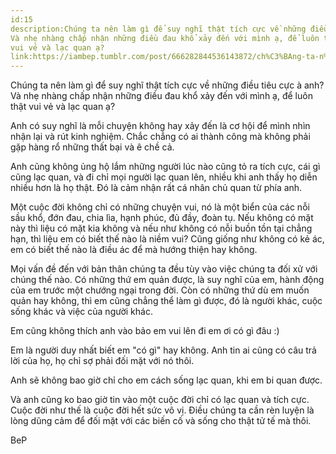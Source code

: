```yaml
---
id:15
description:Chúng ta nên làm gì để suy nghĩ thật tích cực về những điều tiêu cực à anh?
Và nhẹ nhàng chấp nhận những điều đau khổ xảy đến với mình ạ, để luôn thật
vui vẻ và lạc quan ạ?
link:https://iambep.tumblr.com/post/666282844536143872/ch%C3%BAng-ta-n%C3%AAn-l%C3%A0m-g%C3%AC-%C4%91%E1%BB%83-suy-ngh%C4%A9-th%E1%BA%ADt-t%C3%ADch-c%E1%BB%B1c-v%E1%BB%81
---
```


Chúng ta nên làm gì để suy nghĩ thật tích cực về những điều tiêu cực à anh?
Và nhẹ nhàng chấp nhận những điều đau khổ xảy đến với mình ạ, để luôn thật
vui vẻ và lạc quan ạ?

Anh có suy nghĩ là mỗi chuyện không hay xảy đến là cơ hội để mình nhìn nhận
lại và rút kinh nghiệm. Chắc chẳng có ai thành công mà không phải gặp hàng
rổ những thất bại và ê chề cả.

Anh cũng không ủng hộ lắm những người lúc nào cũng tỏ ra tích cực, cái gì
cũng lạc quan, và đi chỉ mọi người lạc quan lên, nhiều khi anh thấy họ diễn
nhiều hơn là họ thật. Đó là cảm nhận rất cá nhân chủ quan từ phía anh.

Một cuộc đời không chỉ có những chuyện vui, nó là một biển của các nỗi sầu
khổ, đớn đau, chia lìa, hạnh phúc, đủ đầy, đoàn tụ. Nếu không có mặt này
thì liệu có mặt kia không và nếu như không có nỗi buồn tồn tại chẳng hạn,
thì liệu em có biết thế nào là niềm vui? Cũng giống như không có kẻ ác,
em có biết thế nào là điều ác để mà hướng thiện hay không.

Mọi vấn đề đến với bản thân chúng ta đều tùy vào việc chúng ta đối xử với
chúng thế nào. Có những thứ em quản được, là suy nghĩ của em, hành động
của em trước một chướng ngại trong đời. Còn có những thứ dù em muốn quản
hay không, thì em cũng chẳng thể làm gì được, đó là người khác, cuộc sống
khác và việc của người khác.

Em cũng không thích anh vào bảo em vui lên đi em ơi có gì đâu :)

Em là người duy nhất biết em "có gì" hay không. Anh tin ai cũng có câu trả
lời của họ, họ chỉ sợ phải đối mặt với nó thôi.

Anh sẽ không bao giờ chỉ cho em cách sống lạc quan, khi em bi quan được.

Và anh cũng ko bao giờ tin vào một cuộc đời chỉ có lạc quan và tích cực.
Cuộc đời như thế là cuộc đời hết sức vô vị. Điều chúng ta cần rèn luyện
là lòng dũng cảm để đối mặt với các biến cố và sống cho thật tử tế mà thôi.

BeP